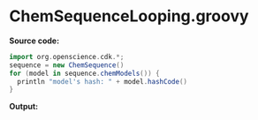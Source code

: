 # ChemSequenceLooping.groovy
**Source code:**
```groovy
import org.openscience.cdk.*;
sequence = new ChemSequence()
for (model in sequence.chemModels()) {
  println "model's hash: " + model.hashCode()
}
```
**Output:**
```plain
```
